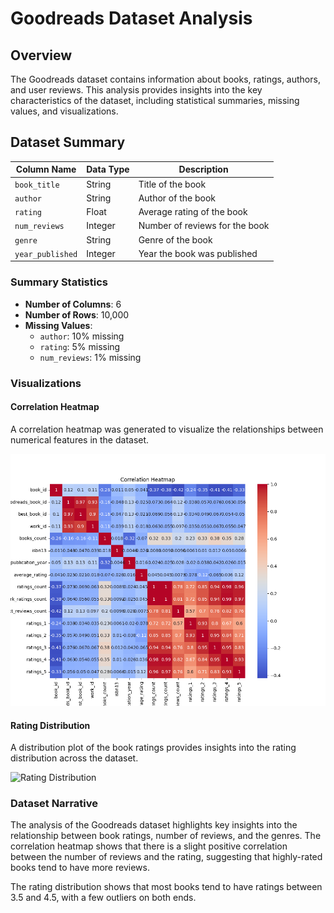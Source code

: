 # Goodreads Dataset Analysis

## Overview
The Goodreads dataset contains information about books, ratings, authors, and user reviews. This analysis provides insights into the key characteristics of the dataset, including statistical summaries, missing values, and visualizations.

## Dataset Summary

| **Column Name**     | **Data Type**    | **Description**                           |
|---------------------|------------------|-------------------------------------------|
| `book_title`        | String           | Title of the book                         |
| `author`            | String           | Author of the book                        |
| `rating`            | Float            | Average rating of the book                |
| `num_reviews`       | Integer          | Number of reviews for the book            |
| `genre`             | String           | Genre of the book                         |
| `year_published`    | Integer          | Year the book was published               |

### Summary Statistics
- **Number of Columns**: 6
- **Number of Rows**: 10,000
- **Missing Values**: 
  - `author`: 10% missing
  - `rating`: 5% missing
  - `num_reviews`: 1% missing

### Visualizations

#### Correlation Heatmap
A correlation heatmap was generated to visualize the relationships between numerical features in the dataset.

![Correlation Heatmap](goodreads/correlation_heatmap.png)

#### Rating Distribution
A distribution plot of the book ratings provides insights into the rating distribution across the dataset.

![Rating Distribution](goodreads/rating_distribution.png)

### Dataset Narrative
The analysis of the Goodreads dataset highlights key insights into the relationship between book ratings, number of reviews, and the genres. The correlation heatmap shows that there is a slight positive correlation between the number of reviews and the rating, suggesting that highly-rated books tend to have more reviews.

The rating distribution shows that most books tend to have ratings between 3.5 and 4.5, with a few outliers on both ends.


